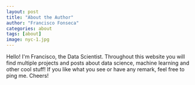 ```yaml
---
layout: post
title: "About the Author"
author: "Francisco Fonseca"
categories: about
tags: [about]
image: nyc-1.jpg
---
```


Hello! I'm Francisco, the Data Scientist. Throughout this website you will find multiple projects and posts about data science, machine learning and other cool stuff! If you like what you see or have any remark, feel free to ping me. Cheers!